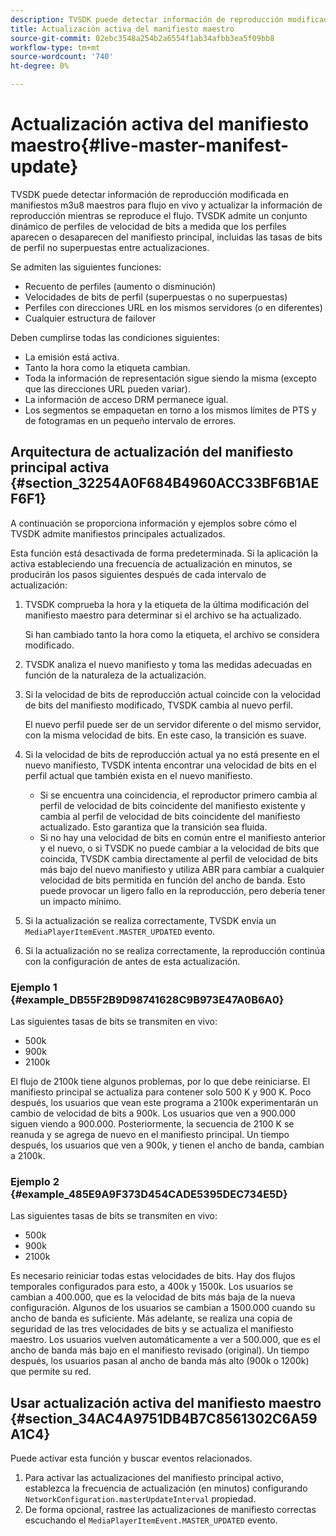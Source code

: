 ```yaml
---
description: TVSDK puede detectar información de reproducción modificada en manifiestos m3u8 maestros para flujo en vivo y actualizar la información de reproducción mientras se reproduce el flujo. TVSDK admite un conjunto dinámico de perfiles de velocidad de bits a medida que los perfiles aparecen o desaparecen del manifiesto principal, incluidas las tasas de bits de perfil no superpuestas entre actualizaciones.
title: Actualización activa del manifiesto maestro
source-git-commit: 02ebc3548a254b2a6554f1ab34afbb3ea5f09bb8
workflow-type: tm+mt
source-wordcount: '740'
ht-degree: 0%

---
```


# Actualización activa del manifiesto maestro{#live-master-manifest-update}

TVSDK puede detectar información de reproducción modificada en manifiestos m3u8 maestros para flujo en vivo y actualizar la información de reproducción mientras se reproduce el flujo. TVSDK admite un conjunto dinámico de perfiles de velocidad de bits a medida que los perfiles aparecen o desaparecen del manifiesto principal, incluidas las tasas de bits de perfil no superpuestas entre actualizaciones.

Se admiten las siguientes funciones:

* Recuento de perfiles (aumento o disminución)
* Velocidades de bits de perfil (superpuestas o no superpuestas)
* Perfiles con direcciones URL en los mismos servidores (o en diferentes)
* Cualquier estructura de failover

Deben cumplirse todas las condiciones siguientes:

* La emisión está activa.
* Tanto la hora como la etiqueta cambian.
* Toda la información de representación sigue siendo la misma (excepto que las direcciones URL pueden variar).
* La información de acceso DRM permanece igual.
* Los segmentos se empaquetan en torno a los mismos límites de PTS y de fotogramas en un pequeño intervalo de errores.

## Arquitectura de actualización del manifiesto principal activa {#section_32254A0F684B4960ACC33BF6B1AEF6F1}

A continuación se proporciona información y ejemplos sobre cómo el TVSDK admite manifiestos principales actualizados.

Esta función está desactivada de forma predeterminada. Si la aplicación la activa estableciendo una frecuencia de actualización en minutos, se producirán los pasos siguientes después de cada intervalo de actualización:

1. TVSDK comprueba la hora y la etiqueta de la última modificación del manifiesto maestro para determinar si el archivo se ha actualizado.

   Si han cambiado tanto la hora como la etiqueta, el archivo se considera modificado.
1. TVSDK analiza el nuevo manifiesto y toma las medidas adecuadas en función de la naturaleza de la actualización.
1. Si la velocidad de bits de reproducción actual coincide con la velocidad de bits del manifiesto modificado, TVSDK cambia al nuevo perfil.

   El nuevo perfil puede ser de un servidor diferente o del mismo servidor, con la misma velocidad de bits. En este caso, la transición es suave.
1. Si la velocidad de bits de reproducción actual ya no está presente en el nuevo manifiesto, TVSDK intenta encontrar una velocidad de bits en el perfil actual que también exista en el nuevo manifiesto.

   * Si se encuentra una coincidencia, el reproductor primero cambia al perfil de velocidad de bits coincidente del manifiesto existente y cambia al perfil de velocidad de bits coincidente del manifiesto actualizado. Esto garantiza que la transición sea fluida.
   * Si no hay una velocidad de bits en común entre el manifiesto anterior y el nuevo, o si TVSDK no puede cambiar a la velocidad de bits que coincida, TVSDK cambia directamente al perfil de velocidad de bits más bajo del nuevo manifiesto y utiliza ABR para cambiar a cualquier velocidad de bits permitida en función del ancho de banda. Esto puede provocar un ligero fallo en la reproducción, pero debería tener un impacto mínimo.

1. Si la actualización se realiza correctamente, TVSDK envía un `MediaPlayerItemEvent.MASTER_UPDATED` evento.
1. Si la actualización no se realiza correctamente, la reproducción continúa con la configuración de antes de esta actualización.

### Ejemplo 1 {#example_DB55F2B9D98741628C9B973E47A0B6A0}

Las siguientes tasas de bits se transmiten en vivo:

* 500k
* 900k
* 2100k

El flujo de 2100k tiene algunos problemas, por lo que debe reiniciarse. El manifiesto principal se actualiza para contener solo 500 K y 900 K. Poco después, los usuarios que vean este programa a 2100k experimentarán un cambio de velocidad de bits a 900k. Los usuarios que ven a 900.000 siguen viendo a 900.000. Posteriormente, la secuencia de 2100 K se reanuda y se agrega de nuevo en el manifiesto principal. Un tiempo después, los usuarios que ven a 900k, y tienen el ancho de banda, cambian a 2100k.

### Ejemplo 2 {#example_485E9A9F373D454CADE5395DEC734E5D}

Las siguientes tasas de bits se transmiten en vivo:

* 500k
* 900k
* 2100k

Es necesario reiniciar todas estas velocidades de bits. Hay dos flujos temporales configurados para esto, a 400k y 1500k. Los usuarios se cambian a 400.000, que es la velocidad de bits más baja de la nueva configuración. Algunos de los usuarios se cambian a 1500.000 cuando su ancho de banda es suficiente. Más adelante, se realiza una copia de seguridad de las tres velocidades de bits y se actualiza el manifiesto maestro. Los usuarios vuelven automáticamente a ver a 500.000, que es el ancho de banda más bajo en el manifiesto revisado (original). Un tiempo después, los usuarios pasan al ancho de banda más alto (900k o 1200k) que permite su red.

## Usar actualización activa del manifiesto maestro {#section_34AC4A9751DB4B7C8561302C6A59A1C4}

Puede activar esta función y buscar eventos relacionados.

1. Para activar las actualizaciones del manifiesto principal activo, establezca la frecuencia de actualización (en minutos) configurando `NetworkConfiguration.masterUpdateInterval` propiedad.
1. De forma opcional, rastree las actualizaciones de manifiesto correctas escuchando el `MediaPlayerItemEvent.MASTER_UPDATED` evento.
